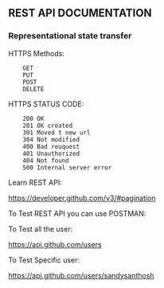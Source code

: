 ## REST API DOCUMENTATION

### Representational state transfer 

HTTPS Methods:

        GET 
        PUT
        POST 
        DELETE
        
HTTPS STATUS CODE:

        200 OK
        201 OK created
        301 Moved t new url
        304 Not modified
        400 Bad reuquest
        401 Unauthorized
        404 Not found
        500 Internal server error

Learn REST API:

https://developer.github.com/v3/#pagination

To Test REST API you can use POSTMAN:


To Test all the user:

https://api.github.com/users

To Test Specific user:

https://api.github.com/users/sandysanthosh



